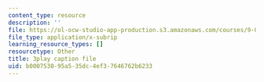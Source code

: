 ```yaml
---
content_type: resource
description: ''
file: https://ol-ocw-studio-app-production.s3.amazonaws.com/courses/9-00-introduction-to-psychology-fall-2004/b000753095a535dc4ef37646762b6233_10501.srt
file_type: application/x-subrip
learning_resource_types: []
resourcetype: Other
title: 3play caption file
uid: b0007530-95a5-35dc-4ef3-7646762b6233
---
```

